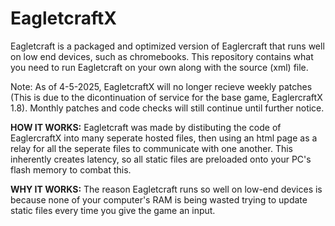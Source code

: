 # EagletcraftX
Eagletcraft is a packaged and optimized version of Eaglercraft that runs well on low end devices, such as chromebooks. This repository contains what you need to run Eagletcraft on your own along with the source (xml) file.

Note: As of 4-5-2025, EagletcraftX will no longer recieve weekly patches (This is due to the dicontinuation of service for the base game, EaglercraftX 1.8). Monthly patches and code checks will still continue until further notice.

**HOW IT WORKS:**
Eagletcraft was made by distibuting the code of EaglercraftX into many seperate hosted files, then using an html page as a relay for all the seperate files to communicate with one another. This inherently creates latency, so all static files are preloaded onto your PC's flash memory to combat this. 

**WHY IT WORKS:**
The reason Eagletcraft runs so well on low-end devices is because none of your computer's RAM is being wasted trying to update static files every time you give the game an input.

